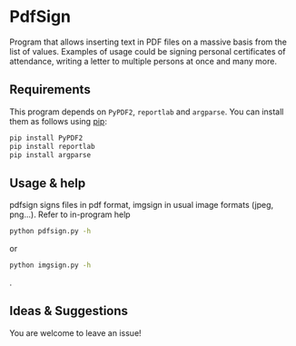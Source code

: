 PdfSign
=======

Program that allows inserting text in PDF files on a massive basis from the list of values. Examples of usage could be
signing personal certificates of attendance, writing a letter to multiple persons at once and many more.

Requirements
------------
This program depends on `PyPDF2`, `reportlab` and `argparse`. You can install them as follows using [pip](https://pip.pypa.io/en/stable/installing/):

```bash
pip install PyPDF2
pip install reportlab
pip install argparse
``` 

Usage & help
------------
pdfsign signs files in pdf format, imgsign in usual image formats (jpeg, png...).
Refer to in-program help

```bash
python pdfsign.py -h
```
or
```bash
python imgsign.py -h
```
.

Ideas & Suggestions
-------------------
You are welcome to leave an issue!